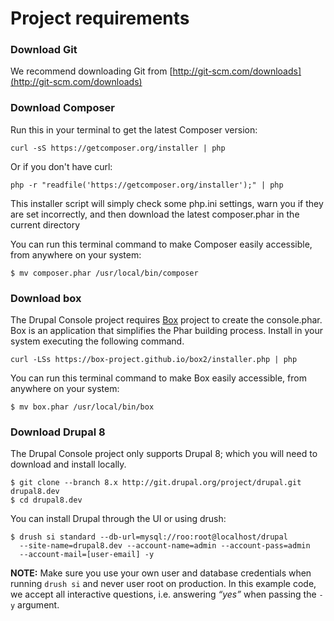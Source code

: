 # Project requirements

### Download Git
We recommend downloading Git from [http://git-scm.com/downloads](http://git-scm.com/downloads)

### Download Composer

Run this in your terminal to get the latest Composer version:
```
curl -sS https://getcomposer.org/installer | php
```
Or if you don't have curl:
```
php -r "readfile('https://getcomposer.org/installer');" | php
```
This installer script will simply check some php.ini settings, warn you if they are set incorrectly, and then download the latest composer.phar in the current directory

You can run this terminal command to make Composer easily accessible, from anywhere on your system:
```
$ mv composer.phar /usr/local/bin/composer
```

### Download box
The Drupal Console project requires [Box](http://box-project.org/) project to create the console.phar. Box is an application that simplifies the Phar building process. Install in your system executing the following command.

```
curl -LSs https://box-project.github.io/box2/installer.php | php
```

You can run this terminal command to make Box easily accessible, from anywhere on your system:

```
$ mv box.phar /usr/local/bin/box
```

### Download Drupal 8
The Drupal Console project only supports Drupal 8; which you will need to download and install locally.
```
$ git clone --branch 8.x http://git.drupal.org/project/drupal.git drupal8.dev
$ cd drupal8.dev
```
You can install Drupal through the UI or using drush:
```
$ drush si standard --db-url=mysql://roo:root@localhost/drupal
  --site-name=drupal8.dev --account-name=admin --account-pass=admin
  --account-mail=[user-email] -y
```

**NOTE:** Make sure you use your own user and database credentials when running `drush si` and never user root on production. In this example code, we accept all interactive questions, i.e. answering *“yes”* when passing the `-y` argument.
